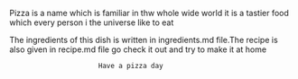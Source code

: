 Pizza is a name which is familiar in thw whole wide world
            it is a tastier food which every person i the universe like
            to eat 

The ingredients of this dish is written in ingredients.md file.The recipe is also given in recipe.md file 
go check it out and try to make it at home   

 
                          Have a pizza day
